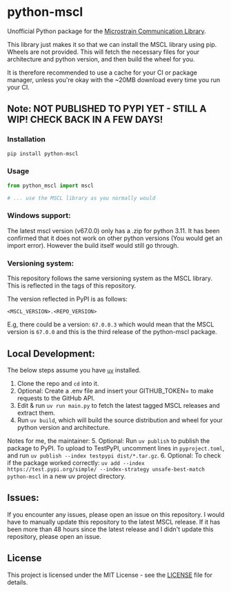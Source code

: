 # python-mscl

Unofficial Python package for the [Microstrain Communication Library](https://github.com/LORD-MicroStrain/MSCL/tree/master).

This library just makes it so that we can install the MSCL library using pip. Wheels are not provided. This will fetch the necessary files for your architecture and python
version, and then build the wheel for you.

It is therefore recommended to use a cache for your CI or package manager, unless you're okay with the ~20MB download every time you run your CI.

## Note: NOT PUBLISHED TO PYPI YET - STILL A WIP! CHECK BACK IN A FEW DAYS!

### Installation

```bash
pip install python-mscl
```

### Usage

```python
from python_mscl import mscl

# ... use the MSCL library as you normally would
```

### Windows support:

The latest mscl version (v67.0.0) only has a .zip for python 3.11. It has been confirmed that it does not work on other python versions (You would get an import error). However the build itself would still go through.


### Versioning system:

This repository follows the same versioning system as the MSCL library. This is reflected in the tags of this repository.

The version reflected in PyPI is as follows:

```
<MSCL_VERSION>.<REPO_VERSION>
```

E.g, there could be a version: `67.0.0.3` which would mean that the MSCL version is `67.0.0` and this is the third release of the python-mscl package.

## Local Development:

The below steps assume you have [`uv`](https://docs.astral.sh/uv/) installed.

1. Clone the repo and `cd` into it.
2. Optional: Create a .env file and insert your GITHUB_TOKEN= to make requests to the GitHub API.
3. Edit & run `uv run main.py` to fetch the latest tagged MSCL releases and extract them.
4. Run `uv build`, which will build the source distribution and wheel for your python
version and architecture.

Notes for me, the maintainer:
5. Optional: Run `uv publish` to publish the package to PyPI. To upload to TestPyPI, uncomment lines in `pyproject.toml`, and run `uv publish --index testpypi dist/*.tar.gz`.
6. Optional: To check if the package worked correctly: `uv add --index https://test.pypi.org/simple/ --index-strategy unsafe-best-match python-mscl` in a new uv project directory.


## Issues:

If you encounter any issues, please open an issue on this repository. I would have to 
manually update this repository to the latest MSCL release. If it has been more than 48 hours since the latest release and I didn't update this repository, please open an issue. 

## License

This project is licensed under the MIT License - see the [LICENSE](LICENSE) file for details.

